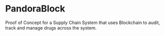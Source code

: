 # PandoraBlock
Proof of Concept for a Supply Chain System that uses Blockchain to audit, track and manage drugs across the system.
